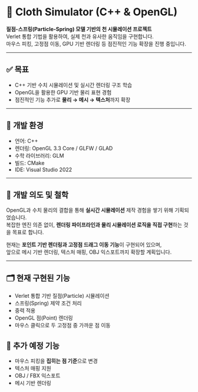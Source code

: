 # 🧵 Cloth Simulator (C++ & OpenGL)

**질점-스프링(Particle-Spring) 모델 기반의 천 시뮬레이션 프로젝트**  
Verlet 통합 기법을 활용하여, 실제 천과 유사한 움직임을 구현합니다.  
마우스 피킹, 고정점 이동, GPU 기반 렌더링 등 점진적인 기능 확장을 진행 중입니다.  

---

## ✅ 목표

- C++ 기반 수치 시뮬레이션 및 실시간 렌더링 구조 학습
- OpenGL을 활용한 GPU 기반 물리 표현 경험
- 점진적인 기능 추가로 **물리 → 메시 → 텍스처**까지 확장

---

## 🔧 개발 환경

- 언어: C++
- 렌더링: OpenGL 3.3 Core / GLFW / GLAD
- 수학 라이브러리: GLM
- 빌드: CMake
- IDE: Visual Studio 2022

---

## 🧠 개발 의도 및 철학

OpenGL과 수치 물리의 결합을 통해 **실시간 시뮬레이션** 제작 경험을 쌓기 위해 기획되었습니다.  
복잡한 엔진 의존 없이, **렌더링 파이프라인과 물리 시뮬레이션 로직을 직접 구현**하는 것을 목표로 합니다.  

현재는 **포인트 기반 렌더링과 고정점 드래그 이동 기능**이 구현되어 있으며,  
앞으로 메시 기반 렌더링, 텍스처 매핑, OBJ 익스포트까지 확장할 계획입니다.

---

## 🗂️ 현재 구현된 기능
- Verlet 통합 기반 질점(Particle) 시뮬레이션
- 스프링(Spring) 제약 조건 처리
- 중력 적용
- OpenGL 점(Point) 렌더링
- 마우스 클릭으로 두 고정점 중 가까운 점 이동

## 🚧 추가 예정 기능
- 마우스 피킹을 **집히는 점 기준**으로 변경
- 텍스처 매핑 지원
- OBJ / FBX 익스포트
- 메시 기반 렌더링

